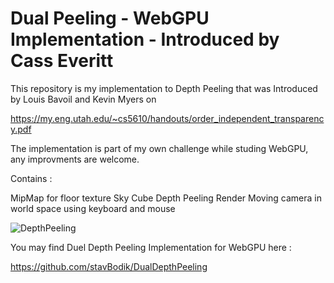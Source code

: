 # Dual Peeling - WebGPU Implementation - Introduced by Cass Everitt 

This repository is my implementation to Depth Peeling that was Introduced by Louis Bavoil and Kevin Myers on 

https://my.eng.utah.edu/~cs5610/handouts/order_independent_transparency.pdf

The implementation is part of my own challenge while studing WebGPU, any improvments are welcome. 

Contains : 

MipMap for floor texture
Sky Cube 
Depth Peeling Render
Moving camera in world space using keyboard and mouse


![DepthPeeling](https://github.com/user-attachments/assets/8e5e460a-503d-4c48-924b-f7b61207af1e)


You may find Duel Depth Peeling Implementation for WebGPU here :

https://github.com/stavBodik/DualDepthPeeling
